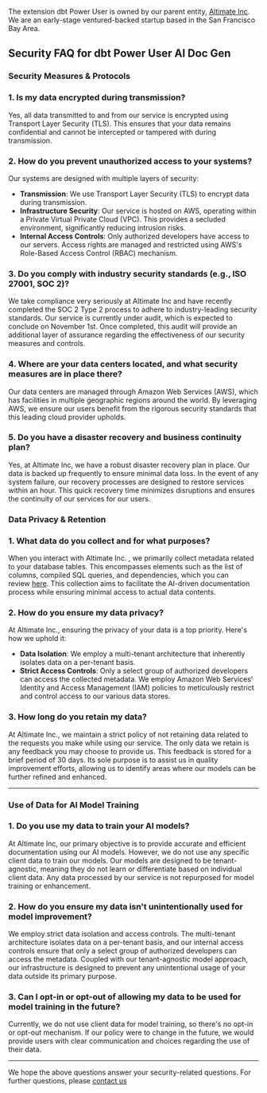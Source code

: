 The extension dbt Power User is owned by our parent entity, [Altimate Inc](https://www.notion.so/Altimate-AI-blurb-f4f12bb022524e6bbc3f9adac454a5f3?pvs=21). We are an early-stage ventured-backed startup based in the San Francisco Bay Area.

## **Security FAQ for dbt Power User AI Doc Gen**

### **Security Measures & Protocols**

### 1. **Is my data encrypted during transmission?**

Yes, all data transmitted to and from our service is encrypted using Transport Layer Security (TLS). This ensures that your data remains confidential and cannot be intercepted or tampered with during transmission.

### 2. **How do you prevent unauthorized access to your systems?**

Our systems are designed with multiple layers of security:

- **Transmission**: We use Transport Layer Security (TLS) to encrypt data during transmission.
- **Infrastructure Security**: Our service is hosted on AWS, operating within a Private Virtual Private Cloud (VPC). This provides a secluded environment, significantly reducing intrusion risks.
- **Internal Access Controls**: Only authorized developers have access to our servers. Access rights are managed and restricted using AWS's Role-Based Access Control (RBAC) mechanism.

### 3. **Do you comply with industry security standards (e.g., ISO 27001, SOC 2)?**

We take compliance very seriously at Altimate Inc and have recently completed the SOC 2 Type 2 process to adhere to industry-leading security standards. Our service is currently under audit, which is expected to conclude on November 1st. Once completed, this audit will provide an additional layer of assurance regarding the effectiveness of our security measures and controls.

### 4. **Where are your data centers located, and what security measures are in place there?**

Our data centers are managed through Amazon Web Services (AWS), which has facilities in multiple geographic regions around the world. By leveraging AWS, we ensure our users benefit from the rigorous security standards that this leading cloud provider upholds.

### 5. **Do you have a disaster recovery and business continuity plan?**

Yes, at Altimate Inc, we have a robust disaster recovery plan in place. Our data is backed up frequently to ensure minimal data loss. In the event of any system failure, our recovery processes are designed to restore services within an hour. This quick recovery time minimizes disruptions and ensures the continuity of our services for our users.

### **Data Privacy & Retention**

### 1. **What data do you collect and for what purposes?**

When you interact with Altimate Inc. , we primarily collect metadata related to your database tables. This encompasses elements such as the list of columns, compiled SQL queries, and dependencies, which you can review [here](https://github.com/innoverio/vscode-dbt-power-user/blob/master/src/altimate.ts#L17). This collection aims to facilitate the AI-driven documentation process while ensuring minimal access to actual data contents.

### 2. **How do you ensure my data privacy?**

At Altimate Inc., ensuring the privacy of your data is a top priority. Here's how we uphold it:

- **Data Isolation**: We employ a multi-tenant architecture that inherently isolates data on a per-tenant basis.
- **Strict Access Controls**: Only a select group of authorized developers can access the collected metadata. We employ Amazon Web Services' Identity and Access Management (IAM) policies to meticulously restrict and control access to our various data stores.

### 3. **How long do you retain my data?**

At Altimate Inc., we maintain a strict policy of not retaining data related to the requests you make while using our service. The only data we retain is any feedback you may choose to provide us. This feedback is stored for a brief period of 30 days. Its sole purpose is to assist us in quality improvement efforts, allowing us to identify areas where our models can be further refined and enhanced.

---

### **Use of Data for AI Model Training**

### 1. **Do you use my data to train your AI models?**

At Altimate Inc, our primary objective is to provide accurate and efficient documentation using our AI models. However, we do not use any specific client data to train our models. Our models are designed to be tenant-agnostic, meaning they do not learn or differentiate based on individual client data. Any data processed by our service is not repurposed for model training or enhancement.

### 2. **How do you ensure my data isn't unintentionally used for model improvement?**

We employ strict data isolation and access controls. The multi-tenant architecture isolates data on a per-tenant basis, and our internal access controls ensure that only a select group of authorized developers can access the metadata. Coupled with our tenant-agnostic model approach, our infrastructure is designed to prevent any unintentional usage of your data outside its primary purpose.

### 3. **Can I opt-in or opt-out of allowing my data to be used for model training in the future?**

Currently, we do not use client data for model training, so there's no opt-in or opt-out mechanism. If our policy were to change in the future, we would provide users with clear communication and choices regarding the use of their data.

---

We hope the above questions answer your security-related questions. For further questions, please [contact us](https://www.altimate.ai/support)
